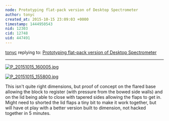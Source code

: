 ```yaml
---
node: Prototyping flat-pack version of Desktop Spectrometer 
author: tonyc
created_at: 2015-10-15 23:09:03 +0000
timestamp: 1444950543
nid: 12303
cid: 12748
uid: 447491
---
```




[tonyc](../profile/tonyc) replying to: [Prototyping flat-pack version of Desktop Spectrometer ](../notes/tonyc/10-14-2015/prototyping-flat-pack-version-of-desktop-spectrometer)

----
[![P_20151015_160005.jpg](https://i.publiclab.org/system/images/photos/000/011/970/medium/P_20151015_160005.jpg)](https://i.publiclab.org/system/images/photos/000/011/970/original/P_20151015_160005.jpg)


[![P_20151015_155800.jpg](https://i.publiclab.org/system/images/photos/000/011/971/medium/P_20151015_155800.jpg)](https://i.publiclab.org/system/images/photos/000/011/971/original/P_20151015_155800.jpg)

This isn't quite right dimensions, but proof of concept on the flared base allowing the block to register (with pressure from the bowed side walls) and on the lid being able to close with tapered sides allowing the flaps to get in. Might need to shorted the lid flaps a tiny bit to make it work together, but will have ot play with a better version built to dimension, not hacked together in 5 minutes.

